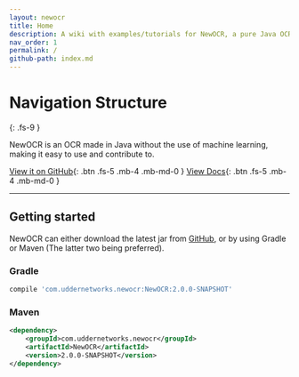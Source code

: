 ```yaml
---
layout: newocr
title: Home
description: A wiki with examples/tutorials for NewOCR, a pure Java OCR without machine learning.
nav_order: 1
permalink: /
github-path: index.md
---
```


# Navigation Structure
{: .fs-9 }

NewOCR is an OCR made in Java without the use of machine learning, making it easy to use and contribute to.

[View it on GitHub](https://github.com/MSPaintIDE/NewOCR){: .btn .fs-5 .mb-4 .mb-md-0 }
[View Docs](https://docs.newocr.dev/){: .btn .fs-5 .mb-4 .mb-md-0 }

---

## Getting started

NewOCR can either download the latest jar from [GitHub](https://github.com/MSPaintIDE/NewOCR/releases), or by using Gradle or Maven (The latter two being preferred).

### Gradle

```groovy
compile 'com.uddernetworks.newocr:NewOCR:2.0.0-SNAPSHOT'
```

### Maven

```xml
<dependency>
    <groupId>com.uddernetworks.newocr</groupId>
    <artifactId>NewOCR</artifactId>
    <version>2.0.0-SNAPSHOT</version>
</dependency>
```

